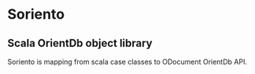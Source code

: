 Soriento
========

## Scala OrientDb object library

Soriento is mapping from scala case classes to ODocument OrientDb API.
